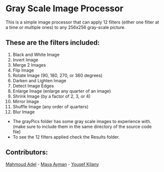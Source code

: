 # Gray Scale Image Processor

This is a simple image processor that can apply 12 filters (either one filter at a time or multiple ones) to any 256x256 gray-scale picture.

## These are the filters included:
1) Black and White Image 
2) Invert Image
3) Merge 2 Images
4) Flip Image
5) Rotate Image (90, 180, 270, or 360 degrees)
6) Darken and Lighten Image
7) Detect Image Edges
8) Enlarge Image (enlarge any quarter of an image)
9) Shrink Image (by a factor of 2, 3, or 4)
10) Mirror Image
11) Shuffle Image (any order of quarters)
12) Blur Image

- The grayPics folder has some gray scale images to experience with. (make sure to include them in the same directory of the source code file)
- To see the 12 filters applied check the Results folder.

## Contributors: 
[Mahmoud Adel](https://github.com/DarkenSoda) - [Maya Ayman](https://github.com/MayaZayn) - [Yousef Kilany](https://github.com/JLany)
